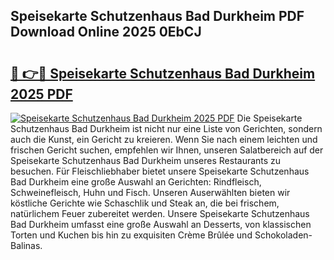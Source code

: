 ## Speisekarte Schutzenhaus Bad Durkheim PDF Download Online 2025 0EbCJ

# <h2><a href="http://gc7mp3.nevu.top/?p=Speisekarte+Schutzenhaus+Bad+Durkheim">🔗 👉🔴 Speisekarte Schutzenhaus Bad Durkheim 2025 PDF</a></h2>

[![Speisekarte Schutzenhaus Bad Durkheim 2025 PDF](https://i.imgur.com/dBaPXMq.png)](http://gc7mp3.nevu.top/?p=Speisekarte+Schutzenhaus+Bad+Durkheim)
Die Speisekarte Schutzenhaus Bad Durkheim ist nicht nur eine Liste von Gerichten, sondern auch die Kunst, ein Gericht zu kreieren. Wenn Sie nach einem leichten und frischen Gericht suchen, empfehlen wir Ihnen, unseren Salatbereich auf der Speisekarte Schutzenhaus Bad Durkheim unseres Restaurants zu besuchen. Für Fleischliebhaber bietet unsere Speisekarte Schutzenhaus Bad Durkheim eine große Auswahl an Gerichten: Rindfleisch, Schweinefleisch, Huhn und Fisch. Unseren Auserwählten bieten wir köstliche Gerichte wie Schaschlik und Steak an, die bei frischem, natürlichem Feuer zubereitet werden. Unsere Speisekarte Schutzenhaus Bad Durkheim umfasst eine große Auswahl an Desserts, von klassischen Torten und Kuchen bis hin zu exquisiten Crème Brûlée und Schokoladen-Balinas.
